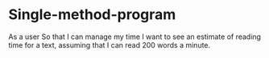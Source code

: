 # Single-method-program

As a user
So that I can manage my time
I want to see an estimate of reading time for a text, assuming that I can read 200 words a minute.

